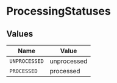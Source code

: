 # ProcessingStatuses


## Values

| Name          | Value         |
| ------------- | ------------- |
| `UNPROCESSED` | unprocessed   |
| `PROCESSED`   | processed     |